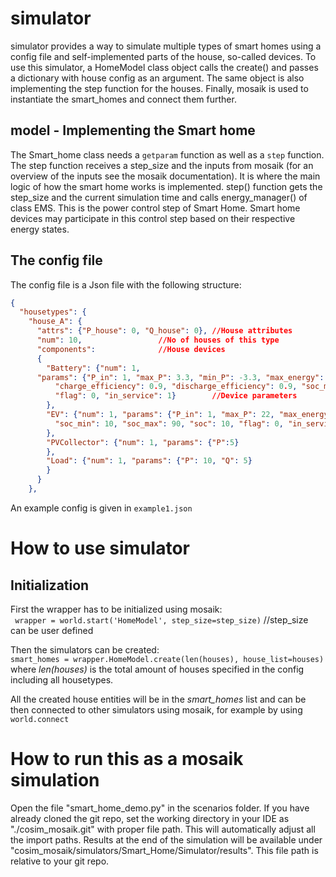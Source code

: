 # simulator

simulator provides a way to simulate multiple types of smart homes using a config file and self-implemented parts of the house, so-called devices.
To use this simulator, a HomeModel class object calls the create() and passes a dictionary with house config as an argument. The same object is also implementing the step function for the houses. Finally,
mosaik is used to instantiate the smart_homes and connect them further.

## model - Implementing the Smart home
The Smart_home class needs a ```getparam``` function as well as a ```step``` function. The step function receives a step_size 
and the inputs from mosaik (for an overview of the inputs see the mosaik documentation). It is where the main logic of how the smart home works is implemented.
step() function gets the step_size and the current simulation time and calls energy_manager() of class EMS. This is the power control step of Smart Home.
Smart home devices may participate in this control step based on their respective energy states.

## The config file
The config file is a Json file with the following structure:

```JSON
{
  "housetypes": {
    "house_A": {
      "attrs": {"P_house": 0, "Q_house": 0}, //House attributes
      "num": 10,			     //No of houses of this type
      "components":			     //House devices
      {
        "Battery": {"num": 1, 
	  "params": {"P_in": 1, "max_P": 3.3, "min_P": -3.3, "max_energy": 5,
          "charge_efficiency": 0.9, "discharge_efficiency": 0.9, "soc_min": 0, "soc_max": 100, "soc": 100,
          "flag": 0, "in_service": 1} 	     //Device parameters
        },
        "EV": {"num": 1, "params": {"P_in": 1, "max_P": 22, "max_energy": 50, "charge_efficiency": 0.9,
          "soc_min": 10, "soc_max": 90, "soc": 10, "flag": 0, "in_service": 1}
        },
        "PVCollector": {"num": 1, "params": {"P":5}
        },
        "Load": {"num": 1, "params": {"P": 10, "Q": 5}
        }
      }
    },
```
An example config is given in ```example1.json```

# How to use simulator

## Initialization
First the wrapper has to be initialized using mosaik:  
``` wrapper = world.start('HomeModel', step_size=step_size)``` //step_size can be user defined  

Then the simulators can be created:  
```smart_homes = wrapper.HomeModel.create(len(houses), house_list=houses)```  
 where *len(houses)* is the total amount of houses specified in the config including all housetypes.  

All the created house entities will be in the *smart_homes* list and can be then connected to other simulators using mosaik, for example by using ```world.connect```

# How to run this as a mosaik simulation

Open the file "smart_home_demo.py" in the scenarios folder. If you have already cloned the git repo, set the working directory in your IDE as "./cosim_mosaik.git" with proper file path.
This will automatically adjust all the import paths. Results at the end of the simulation will be available under "cosim_mosaik/simulators/Smart_Home/Simulator/results". This file path is relative to your git repo.